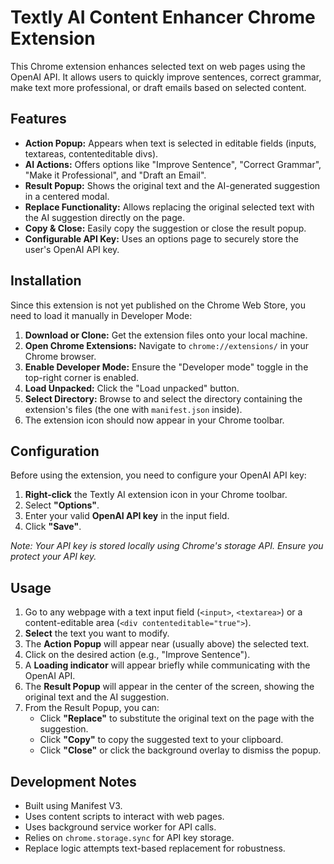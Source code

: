 # Textly AI Content Enhancer Chrome Extension

This Chrome extension enhances selected text on web pages using the OpenAI API. It allows users to quickly improve sentences, correct grammar, make text more professional, or draft emails based on selected content.

## Features

*   **Action Popup:** Appears when text is selected in editable fields (inputs, textareas, contenteditable divs).
*   **AI Actions:** Offers options like "Improve Sentence", "Correct Grammar", "Make it Professional", and "Draft an Email".
*   **Result Popup:** Shows the original text and the AI-generated suggestion in a centered modal.
*   **Replace Functionality:** Allows replacing the original selected text with the AI suggestion directly on the page.
*   **Copy & Close:** Easily copy the suggestion or close the result popup.
*   **Configurable API Key:** Uses an options page to securely store the user's OpenAI API key.

## Installation

Since this extension is not yet published on the Chrome Web Store, you need to load it manually in Developer Mode:

1.  **Download or Clone:** Get the extension files onto your local machine.
2.  **Open Chrome Extensions:** Navigate to `chrome://extensions/` in your Chrome browser.
3.  **Enable Developer Mode:** Ensure the "Developer mode" toggle in the top-right corner is enabled.
4.  **Load Unpacked:** Click the "Load unpacked" button.
5.  **Select Directory:** Browse to and select the directory containing the extension's files (the one with `manifest.json` inside).
6.  The extension icon should now appear in your Chrome toolbar.

## Configuration

Before using the extension, you need to configure your OpenAI API key:

1.  **Right-click** the Textly AI extension icon in your Chrome toolbar.
2.  Select **"Options"**.
3.  Enter your valid **OpenAI API key** in the input field.
4.  Click **"Save"**.

*Note: Your API key is stored locally using Chrome's storage API. Ensure you protect your API key.* 

## Usage

1.  Go to any webpage with a text input field (`<input>`, `<textarea>`) or a content-editable area (`<div contenteditable="true">`).
2.  **Select** the text you want to modify.
3.  The **Action Popup** will appear near (usually above) the selected text.
4.  Click on the desired action (e.g., "Improve Sentence").
5.  A **Loading indicator** will appear briefly while communicating with the OpenAI API.
6.  The **Result Popup** will appear in the center of the screen, showing the original text and the AI suggestion.
7.  From the Result Popup, you can:
    *   Click **"Replace"** to substitute the original text on the page with the suggestion.
    *   Click **"Copy"** to copy the suggested text to your clipboard.
    *   Click **"Close"** or click the background overlay to dismiss the popup.

## Development Notes

*   Built using Manifest V3.
*   Uses content scripts to interact with web pages.
*   Uses background service worker for API calls.
*   Relies on `chrome.storage.sync` for API key storage.
*   Replace logic attempts text-based replacement for robustness. 